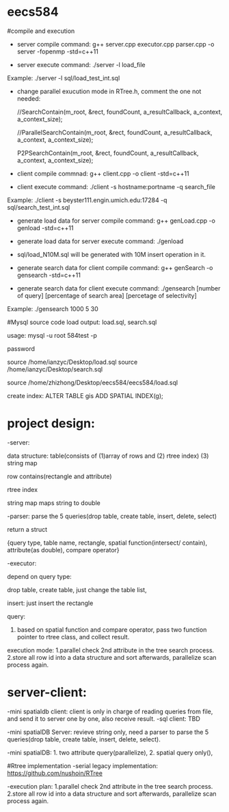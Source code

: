 # eecs584

#compile and execution

- server compile command: g++ server.cpp executor.cpp parser.cpp -o server -fopenmp -std=c++11

- server execute command: ./server -l load_file

Example: ./server -l sql/load_test_int.sql

- change parallel exucution mode in RTree.h,  comment the one not needed:

  //SearchContain(m_root, &rect, foundCount, a_resultCallback, a_context, a_context_size);

  //ParallelSearchContain(m_root, &rect, foundCount, a_resultCallback, a_context, a_context_size);

  P2PSearchContain(m_root, &rect, foundCount, a_resultCallback, a_context, a_context_size);



- client compile commnad: g++ client.cpp -o client -std=c++11

- client execute command: ./client -s hostname:portname -q search_file

Example: ./client -s beyster111.engin.umich.edu:17284 -q sql/search_test_int.sql

- generate load data for server compile command: g++ genLoad.cpp -o genload  -std=c++11 
- generate load data for server execute command: ./genload
- sql/load_N10M.sql will be generated with 10M insert operation in it.

- generate search data for client compile command: g++ genSearch -o gensearch -std=c++11

- generate search data for client execute command: ./gensearch [number of query] [percentage of search area] [percetage of selectivity]

Example: ./gensearch 1000 5 30


#Mysql source code load
output: load.sql, search.sql

usage: mysql -u root 584test -p

password

source /home/ianzyc/Desktop/load.sql
source /home/ianzyc/Desktop/search.sql

source /home/zhizhong/Desktop/eecs584/eecs584/load.sql

create index:
ALTER TABLE gis ADD SPATIAL INDEX(g);

# project design:


-server:

data structure: table(consists of (1)array of rows and (2) rtree index) (3) string map

row contains(rectangle and attribute)

rtree index

string map maps string to double

-parser: 
parse the 5 queries(drop table, create table, insert, delete, select)

return a struct

{query type, table name, rectangle, spatial function(intersect/ contain),
  attribute(as double), compare operator}

-executor:

depend on query type:

drop table, create table, just change the table list,

insert: just insert the rectangle

query:
1. based on spatial function and compare operator, pass two function pointer to rtree class, and collect result.

execution mode: 1.parallel check 2nd attribute in the tree search process. 2.store all row id into a data structure and sort afterwards, parallelize scan process again.


# server-client:
-mini spatialdb client: client is only in charge of reading queries from file, and send it to server one by one, also receive result. 
-sql client: TBD

-mini spatialDB Server: revieve string only, need a parser to parse the 5 queries(drop table, create table, insert, delete, select).

-mini spatialDB: 1. two attribute query(parallelize), 
                 2. spatial query only(),
                 
                 

#Rtree implementation
-serial legacy implementation: https://github.com/nushoin/RTree

-execution plan: 1.parallel check 2nd attribute in the tree search process.
                 2.store all row id into a data structure and sort afterwards, parallelize scan process again. 
